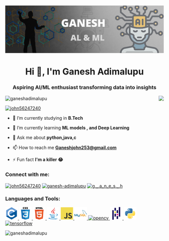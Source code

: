 ![logo](https://github.com/GaneshAdimalupu/GaneshAdimalupu/blob/main/Linkedln%20Banner.png)

<h1 align="center">Hi 👋, I'm Ganesh Adimalupu</h1>
<h3 align="center">Aspiring AI/ML enthusiast transforming data into insights</h3>


 <img align ="right" alter ="coding" wedth="200" height="300" src="https://media.licdn.com/dms/image/C5622AQErlQlcPler2g/feedshare-shrink_2048_1536/0/1587628396592?e=2147483647&v=beta&t=6gbzpglnet87uHEUlsH1GBq6TM1FaNsD8xcWeKZmWa0">



<p align="left"> <img src="https://komarev.com/ghpvc/?username=ganeshadimalupu&label=Profile%20views&color=0e75b6&style=flat" alt="ganeshadimalupu" /> </p>

<p align="left"> <a href="https://twitter.com/john56247240" target="blank"><img src="https://img.shields.io/twitter/follow/john56247240?logo=twitter&style=for-the-badge" alt="john56247240" /></a> </p>

- 🔭 I’m currently studying in **B.Tech**

- 🌱 I’m currently learning **ML models , and Deep Learning**

- 💬 Ask me about **python,java,c**

- 📫 How to reach me **Ganeshjohn253@gmail.com**

- ⚡ Fun fact **I'm a killer 😂**

<h3 align="left">Connect with me:</h3>
<p align="left">
<a href="https://twitter.com/john56247240" target="blank"><img align="center" src="https://raw.githubusercontent.com/rahuldkjain/github-profile-readme-generator/master/src/images/icons/Social/twitter.svg" alt="john56247240" height="30" width="40" /></a>
<a href="https://linkedin.com/in/ganesh-adimalupu" target="blank"><img align="center" src="https://raw.githubusercontent.com/rahuldkjain/github-profile-readme-generator/master/src/images/icons/Social/linked-in-alt.svg" alt="ganesh-adimalupu" height="30" width="40" /></a>
<a href="https://instagram.com/g._.a_n_e_s._.h" target="blank"><img align="center" src="https://raw.githubusercontent.com/rahuldkjain/github-profile-readme-generator/master/src/images/icons/Social/instagram.svg" alt="g._.a_n_e_s._.h" height="30" width="40" /></a>
</p>

<h3 align="left">Languages and Tools:</h3>
<p align="left"> <a href="https://www.cprogramming.com/" target="_blank" rel="noreferrer"> <img src="https://raw.githubusercontent.com/devicons/devicon/master/icons/c/c-original.svg" alt="c" width="40" height="40"/> </a> <a href="https://www.w3schools.com/css/" target="_blank" rel="noreferrer"> <img src="https://raw.githubusercontent.com/devicons/devicon/master/icons/css3/css3-original-wordmark.svg" alt="css3" width="40" height="40"/> </a> <a href="https://www.w3.org/html/" target="_blank" rel="noreferrer"> <img src="https://raw.githubusercontent.com/devicons/devicon/master/icons/html5/html5-original-wordmark.svg" alt="html5" width="40" height="40"/> </a> <a href="https://www.java.com" target="_blank" rel="noreferrer"> <img src="https://raw.githubusercontent.com/devicons/devicon/master/icons/java/java-original.svg" alt="java" width="40" height="40"/> </a> <a href="https://developer.mozilla.org/en-US/docs/Web/JavaScript" target="_blank" rel="noreferrer"> <img src="https://raw.githubusercontent.com/devicons/devicon/master/icons/javascript/javascript-original.svg" alt="javascript" width="40" height="40"/> </a> <a href="https://www.mysql.com/" target="_blank" rel="noreferrer"> <img src="https://raw.githubusercontent.com/devicons/devicon/master/icons/mysql/mysql-original-wordmark.svg" alt="mysql" width="40" height="40"/> </a> <a href="https://opencv.org/" target="_blank" rel="noreferrer"> <img src="https://www.vectorlogo.zone/logos/opencv/opencv-icon.svg" alt="opencv" width="40" height="40"/> </a> <a href="https://pandas.pydata.org/" target="_blank" rel="noreferrer"> <img src="https://raw.githubusercontent.com/devicons/devicon/2ae2a900d2f041da66e950e4d48052658d850630/icons/pandas/pandas-original.svg" alt="pandas" width="40" height="40"/> </a> <a href="https://www.python.org" target="_blank" rel="noreferrer"> <img src="https://raw.githubusercontent.com/devicons/devicon/master/icons/python/python-original.svg" alt="python" width="40" height="40"/> </a> <a href="https://www.tensorflow.org" target="_blank" rel="noreferrer"> <img src="https://www.vectorlogo.zone/logos/tensorflow/tensorflow-icon.svg" alt="tensorflow" width="40" height="40"/> </a> </p>

<p><img align="left"  src="https://github-readme-stats.vercel.app/api/top-langs?username=ganeshadimalupu&show_icons=true&locale=en&layout=compact" alt="ganeshadimalupu"   wedth="250" hight ="250" /></p>

<!-- <p>&nbsp;<img align="center" wedth="250" hight ="100" src="https://github-readme-stats.vercel.app/api?username=ganeshadimalupu&show_icons=true&locale=en" alt="ganeshadimalupu" /></p>


<!-- <p><img align="center" src="https://github-readme-streak-stats.herokuapp.com/?user=ganeshadimalupu&" alt="ganeshadimalupu" /></p>
